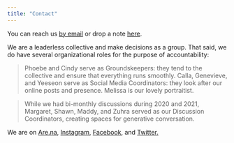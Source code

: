 ```yaml
---
title: "Contact"
---
```


You can reach us [by email](mailto:soupbonecollective@gmail.com) or drop a note [here](https://soupbonecollective.com/contact-form).

We are a leaderless collective and make decisions as a group. That said, we do have several organizational roles for the purpose of accountability:

> Phoebe and Cindy serve as Groundskeepers: they tend to the collective and ensure that everything runs smoothly. Calla, Genevieve, and Yeeseon serve as Social Media Coordinators: they look after our online posts and presence. Melissa is our lovely portraitist.

> While we had bi-monthly discussions during 2020 and 2021, Margaret, Shawn, Maddy, and Zuhra served as our Discussion Coordinators, creating spaces for generative conversation.

We are on [Are.na](https://www.are.na/soupbone-collective), [Instagram](https://www.instagram.com/soupbonecollective/), [Facebook](https://www.facebook.com/soupbonecollective/), and [Twitter.](https://twitter.com/soupboneco)

